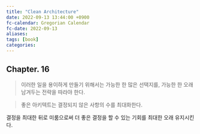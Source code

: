 ```yaml
---
title: "Clean Architecture"
date: 2022-09-13 13:44:00 +0900
fc-calendar: Gregorian Calendar
fc-date: 2022-09-13
aliases: 
tags: [book]
categories: 
---
```


## Chapter. 16

> 이러한 일을 용이하게 만들기 위해서는 가능한 한 많은 선택지를, 가능한 한 오래 남겨두는 전략을 따라야 한다.

> 좋은 아키텍트는 결정되지 않은 사항의 수를 최대화한다.

결정을 최대한 뒤로 미룸으로써 더 좋은 결정을 할 수 있는 기회를 최대한 오래 유지시킨다.
